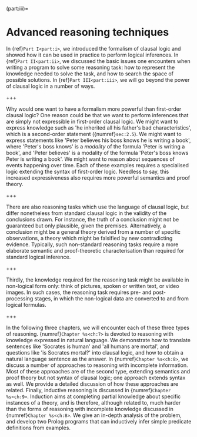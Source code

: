 <!--H1: Part III-->
(part:iii)=
# Advanced reasoning techniques #

In {ref}`Part I<part:i>`, we introduced the formalism of clausal logic and showed how it can be used in practice to perform logical inferences. In {ref}`Part II<part:ii>`, we discussed the basic issues one encounters when writing a program to solve some reasoning task: how to represent the knowledge needed to solve the task, and how to search the space of possible solutions. In {ref}`Part III<part:iii>`, we will go beyond the power of clausal logic in a number of ways.
<!--Part I Part II Part III-->

+++

<!--section 2.5-->
Why would one want to have a formalism more powerful than first-order clausal logic? One reason could be that we want to perform inferences that are simply not expressible in first-order clausal logic. We might want to express knowledge such as 'he inherited all his father's bad characteristics', which is a second-order statement ({numref}`sec:2.5`). We might want to express statements like 'Peter believes his boss knows he is writing a book', where 'Peter's boss knows' is a *modality* of the formula 'Peter is writing a book', and 'Peter believes' is a modality of the formula 'Peter's boss knows Peter is writing a book'. We might want to reason about sequences of events happening over time. Each of these examples requires a specialised logic extending the syntax of first-order logic. Needless to say, this increased expressiveness also requires more powerful semantics and proof theory.

+++

There are also reasoning tasks which use the language of clausal logic, but differ nonetheless from standard clausal logic in the validity of the conclusions drawn. For instance, the truth of a conclusion might not be guaranteed but only plausible, given the premises. Alternatively, a conclusion might be a general theory derived from a number of specific observations, a theory which might be falsified by new contradicting evidence. Typically, such non-standard reasoning tasks require a more elaborate semantic and proof-theoretic characterisation than required for standard logical inference.

+++

Thirdly, the knowledge required for the reasoning task might be available in non-logical form only: think of pictures, spoken or written text, or video images. In such cases, the reasoning task requires pre- and post-processing stages, in which the non-logical data are converted to and from logical formulas.

+++

In the following three chapters, we will encounter each of these three types of reasoning. {numref}`Chapter %s<ch:7>` is devoted to reasoning with knowledge expressed in natural language. We demonstrate how to translate sentences like 'Socrates is human' and 'all humans are mortal', and questions like 'is Socrates mortal?' into clausal logic, and how to obtain a natural language sentence as the answer. In {numref}`Chapter %s<ch:8>`, we discuss a number of approaches to reasoning with incomplete information. Most of these approaches are of the second type, extending semantics and proof theory but not syntax of clausal logic; one approach extends syntax as well. We provide a detailed discussion of how these approaches are related. Finally, inductive reasoning is discussed in {numref}`Chapter %s<ch:9>`. Induction aims at completing partial knowledge about specific instances of a theory, and is therefore, although related to, much harder than the forms of reasoning with incomplete knowledge discussed in {numref}`Chapter %s<ch:8>`. We give an in-depth analysis of the problem, and develop two Prolog programs that can inductively infer simple predicate definitions from examples.
<!--Chapter 7 Chapter 8 Chapter 9 Chapter 8-->

